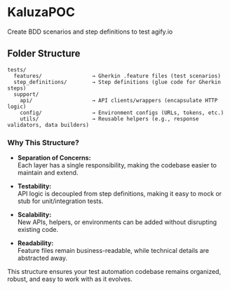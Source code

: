 # KaluzaPOC
Create BDD scenarios and step definitions to test agify.io

## Folder Structure

```
tests/
  features/                → Gherkin .feature files (test scenarios)
  step_definitions/        → Step definitions (glue code for Gherkin steps)
  support/
    api/                   → API clients/wrappers (encapsulate HTTP logic)
    config/                → Environment configs (URLs, tokens, etc.)
    utils/                 → Reusable helpers (e.g., response validators, data builders)
```

### Why This Structure?

- **Separation of Concerns:**  
  Each layer has a single responsibility, making the codebase easier to maintain and extend.

- **Testability:**  
  API logic is decoupled from step definitions, making it easy to mock or stub for unit/integration tests.

- **Scalability:**  
  New APIs, helpers, or environments can be added without disrupting existing code.

- **Readability:**  
  Feature files remain business-readable, while technical details are abstracted away.

This structure ensures your test automation codebase remains organized, robust, and easy to work with as it evolves.

